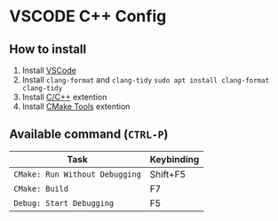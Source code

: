 # VSCODE C++ Config

## How to install
1. Install [VSCode](https://code.visualstudio.com/)
1. Install `clang-format` and `clang-tidy`
`sudo apt install clang-format clang-tidy`
1. Install [C/C++](https://marketplace.visualstudio.com/items?itemName=ms-vscode.cpptools) extention
1. Install [CMake Tools](https://marketplace.visualstudio.com/items?itemName=ms-vscode.cmake-tools) extention

## Available command (`CTRL-P`)
| Task                           | Keybinding |
| ------------------------------ | ---------- |
| `CMake: Run Without Debugging` | Shift+F5   |
| `CMake: Build`                 | F7         |
| `Debug: Start Debugging`       | F5         |
